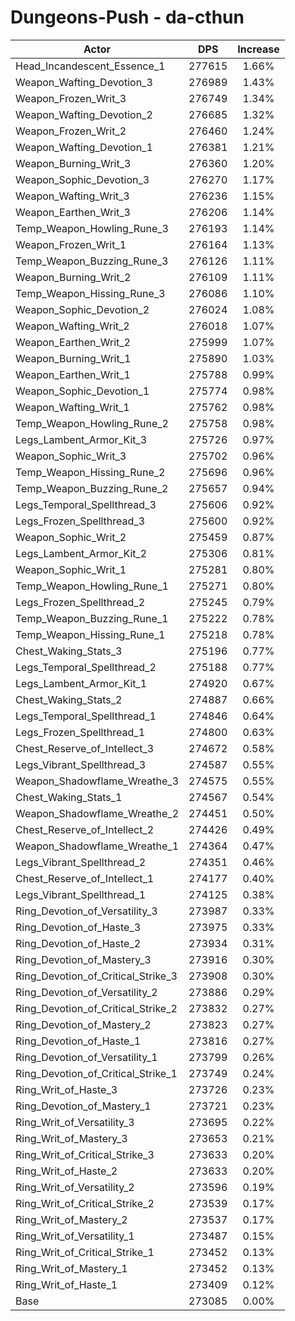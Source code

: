 # Dungeons-Push - da-cthun
| Actor | DPS | Increase |
|---|:---:|:---:|
|Head_Incandescent_Essence_1|277615|1.66%|
|Weapon_Wafting_Devotion_3|276989|1.43%|
|Weapon_Frozen_Writ_3|276749|1.34%|
|Weapon_Wafting_Devotion_2|276685|1.32%|
|Weapon_Frozen_Writ_2|276460|1.24%|
|Weapon_Wafting_Devotion_1|276381|1.21%|
|Weapon_Burning_Writ_3|276360|1.20%|
|Weapon_Sophic_Devotion_3|276270|1.17%|
|Weapon_Wafting_Writ_3|276236|1.15%|
|Weapon_Earthen_Writ_3|276206|1.14%|
|Temp_Weapon_Howling_Rune_3|276193|1.14%|
|Weapon_Frozen_Writ_1|276164|1.13%|
|Temp_Weapon_Buzzing_Rune_3|276126|1.11%|
|Weapon_Burning_Writ_2|276109|1.11%|
|Temp_Weapon_Hissing_Rune_3|276086|1.10%|
|Weapon_Sophic_Devotion_2|276024|1.08%|
|Weapon_Wafting_Writ_2|276018|1.07%|
|Weapon_Earthen_Writ_2|275999|1.07%|
|Weapon_Burning_Writ_1|275890|1.03%|
|Weapon_Earthen_Writ_1|275788|0.99%|
|Weapon_Sophic_Devotion_1|275774|0.98%|
|Weapon_Wafting_Writ_1|275762|0.98%|
|Temp_Weapon_Howling_Rune_2|275758|0.98%|
|Legs_Lambent_Armor_Kit_3|275726|0.97%|
|Weapon_Sophic_Writ_3|275702|0.96%|
|Temp_Weapon_Hissing_Rune_2|275696|0.96%|
|Temp_Weapon_Buzzing_Rune_2|275657|0.94%|
|Legs_Temporal_Spellthread_3|275606|0.92%|
|Legs_Frozen_Spellthread_3|275600|0.92%|
|Weapon_Sophic_Writ_2|275459|0.87%|
|Legs_Lambent_Armor_Kit_2|275306|0.81%|
|Weapon_Sophic_Writ_1|275281|0.80%|
|Temp_Weapon_Howling_Rune_1|275271|0.80%|
|Legs_Frozen_Spellthread_2|275245|0.79%|
|Temp_Weapon_Buzzing_Rune_1|275222|0.78%|
|Temp_Weapon_Hissing_Rune_1|275218|0.78%|
|Chest_Waking_Stats_3|275196|0.77%|
|Legs_Temporal_Spellthread_2|275188|0.77%|
|Legs_Lambent_Armor_Kit_1|274920|0.67%|
|Chest_Waking_Stats_2|274887|0.66%|
|Legs_Temporal_Spellthread_1|274846|0.64%|
|Legs_Frozen_Spellthread_1|274800|0.63%|
|Chest_Reserve_of_Intellect_3|274672|0.58%|
|Legs_Vibrant_Spellthread_3|274587|0.55%|
|Weapon_Shadowflame_Wreathe_3|274575|0.55%|
|Chest_Waking_Stats_1|274567|0.54%|
|Weapon_Shadowflame_Wreathe_2|274451|0.50%|
|Chest_Reserve_of_Intellect_2|274426|0.49%|
|Weapon_Shadowflame_Wreathe_1|274364|0.47%|
|Legs_Vibrant_Spellthread_2|274351|0.46%|
|Chest_Reserve_of_Intellect_1|274177|0.40%|
|Legs_Vibrant_Spellthread_1|274125|0.38%|
|Ring_Devotion_of_Versatility_3|273987|0.33%|
|Ring_Devotion_of_Haste_3|273975|0.33%|
|Ring_Devotion_of_Haste_2|273934|0.31%|
|Ring_Devotion_of_Mastery_3|273916|0.30%|
|Ring_Devotion_of_Critical_Strike_3|273908|0.30%|
|Ring_Devotion_of_Versatility_2|273886|0.29%|
|Ring_Devotion_of_Critical_Strike_2|273832|0.27%|
|Ring_Devotion_of_Mastery_2|273823|0.27%|
|Ring_Devotion_of_Haste_1|273816|0.27%|
|Ring_Devotion_of_Versatility_1|273799|0.26%|
|Ring_Devotion_of_Critical_Strike_1|273749|0.24%|
|Ring_Writ_of_Haste_3|273726|0.23%|
|Ring_Devotion_of_Mastery_1|273721|0.23%|
|Ring_Writ_of_Versatility_3|273695|0.22%|
|Ring_Writ_of_Mastery_3|273653|0.21%|
|Ring_Writ_of_Critical_Strike_3|273633|0.20%|
|Ring_Writ_of_Haste_2|273633|0.20%|
|Ring_Writ_of_Versatility_2|273596|0.19%|
|Ring_Writ_of_Critical_Strike_2|273539|0.17%|
|Ring_Writ_of_Mastery_2|273537|0.17%|
|Ring_Writ_of_Versatility_1|273487|0.15%|
|Ring_Writ_of_Critical_Strike_1|273452|0.13%|
|Ring_Writ_of_Mastery_1|273452|0.13%|
|Ring_Writ_of_Haste_1|273409|0.12%|
|Base|273085|0.00%|
